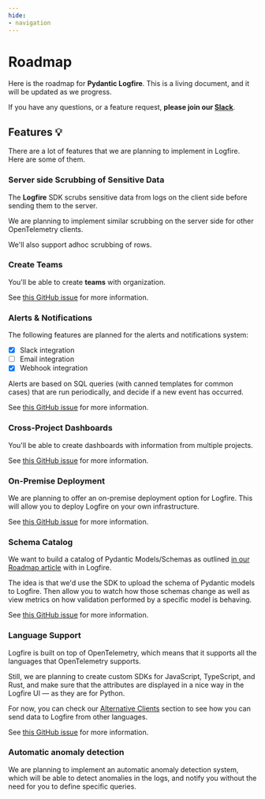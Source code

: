 ```yaml
---
hide:
- navigation
---
```


# Roadmap

Here is the roadmap for **Pydantic Logfire**. This is a living document, and it will be updated as we progress.

If you have any questions, or a feature request, **please join our [Slack][slack]**.

## Features 💡

There are a lot of features that we are planning to implement in Logfire. Here are some of them.

### Server side Scrubbing of Sensitive Data

The **Logfire** SDK scrubs sensitive data from logs on the client side before sending them to the server.

We are planning to implement similar scrubbing on the server side for other OpenTelemetry clients.

We'll also support adhoc scrubbing of rows.

### Create Teams

You'll be able to create **teams** with organization.

See [this GitHub issue][teams-gh-issue] for more information.

### Alerts & Notifications

The following features are planned for the alerts and notifications system:

- [X] Slack integration
- [ ] Email integration
- [X] Webhook integration

Alerts are based on SQL queries (with canned templates for common cases) that are run periodically, and decide if a
new event has occurred.

See [this GitHub issue][alerts-email-gh-issue] for more information.

### Cross-Project Dashboards

You'll be able to create dashboards with information from multiple projects.

See [this GitHub issue][cross-project-dashboards-gh-issue] for more information.

### On-Premise Deployment

We are planning to offer an on-premise deployment option for Logfire.
This will allow you to deploy Logfire on your own infrastructure.

See [this GitHub issue][on-prem-gh-issue] for more information.

### Schema Catalog

We want to build a catalog of Pydantic Models/Schemas as outlined
[in our Roadmap article](https://blog.pydantic.dev/blog/2023/06/13/help-us-build-our-roadmap--pydantic/#4-schema-catalog)
with in Logfire.

The idea is that we'd use the SDK to upload the schema of Pydantic models to Logfire.
Then allow you to watch how those schemas change as well as view metrics on how validation performed
by a specific model is behaving.

See [this GitHub issue][schema-catalog-gh-issue] for more information.

### Language Support

Logfire is built on top of OpenTelemetry, which means that it supports all the languages that OpenTelemetry supports.

Still, we are planning to create custom SDKs for JavaScript, TypeScript, and Rust, and make sure that the
attributes are displayed in a nice way in the Logfire UI — as they are for Python.

For now, you can check our [Alternative Clients](guides/advanced/alternative-clients.md) section to see how
you can send data to Logfire from other languages.

See [this GitHub issue][language-support-gh-issue] for more information.

### Automatic anomaly detection

We are planning to implement an automatic anomaly detection system, which will be able to detect
anomalies in the logs, and notify you without the need for you to define specific queries.

[slack]: https://join.slack.com/t/pydanticlogfire/shared_invite/zt-2b57ljub4-936siSpHANKxoY4dna7qng
[on-prem-gh-issue]: https://github.com/pydantic/logfire/issues/78
[gh-code-source-gh-issue]: https://github.com/pydantic/logfire/issues/79
[alerts-email-gh-issue]: https://github.com/pydantic/logfire/issues/80
[teams-gh-issue]: https://github.com/pydantic/logfire/issues/81
[cross-project-dashboards-gh-issue]: https://github.com/pydantic/logfire/issues/82
[language-support-gh-issue]: https://github.com/pydantic/logfire/issues/83
[schema-catalog-gh-issue]: https://github.com/pydantic/logfire/issues/84
